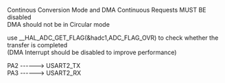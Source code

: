 Continous Conversion Mode and DMA Continuous Requests MUST BE disabled  
DMA should not be in Circular mode  

use __HAL_ADC_GET_FLAG(&hadc1,ADC_FLAG_OVR) to check whether the transfer is completed  
(DMA Interrupt should be disabled to improve performance)  

PA2     ------> USART2_TX  
PA3     ------> USART2_RX  